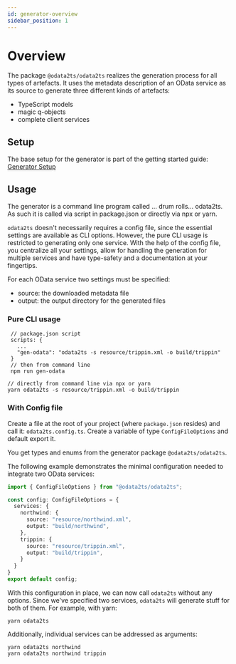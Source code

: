 ```yaml
---
id: generator-overview
sidebar_position: 1
---
```


# Overview

The package `@odata2ts/odata2ts` realizes the generation process for all types of artefacts.
It uses the metadata description of an OData service as its source to generate three different kinds
of artefacts:

- TypeScript models
- magic q-objects
- complete client services

## Setup

The base setup for the generator is part of the getting started guide: [Generator Setup](../getting-started/01-generator-setup.md)

## Usage

The generator is a command line program called ... drum rolls... odata2ts.
As such it is called via script in package.json or directly via npx or yarn.

`odata2ts` doesn't necessarily requires a config file, since the essential settings are available as CLI options.
However, the pure CLI usage is restricted to generating only one service. With the help of the config file,
you centralize all your settings, allow for handling the generation for multiple services and have type-safety
and a documentation at your fingertips.

For each OData service two settings must be specified:

- source: the downloaded metadata file
- output: the output directory for the generated files

### Pure CLI usage

```
 // package.json script
 scripts: {
   ...
   "gen-odata": "odata2ts -s resource/trippin.xml -o build/trippin"
 }
 // then from command line
 npm run gen-odata
```

```
// directly from command line via npx or yarn
yarn odata2ts -s resource/trippin.xml -o build/trippin
```

### With Config file

Create a file at the root of your project (where `package.json` resides)
and call it: `odata2ts.config.ts`. Create a variable of type `ConfigFileOptions`
and default export it.

You get types and enums from the generator package `@odata2ts/odata2ts`.

The following example demonstrates the minimal configuration needed to integrate two OData services:

```ts
import { ConfigFileOptions } from "@odata2ts/odata2ts";

const config: ConfigFileOptions = {
  services: {
    northwind: {
      source: "resource/northwind.xml",
      output: "build/northwind",
    },
    trippin: {
      source: "resource/trippin.xml",
      output: "build/trippin",
    }
  }
}
export default config;
```

With this configuration in place, we can now call `odata2ts` without any options.
Since we've specified two services, `odata2ts` will generate stuff for both of them.
For example, with yarn:

```shell
yarn odata2ts
```

Additionally, individual services can be addressed as arguments:

```shell
yarn odata2ts northwind
yarn odata2ts northwind trippin
```
